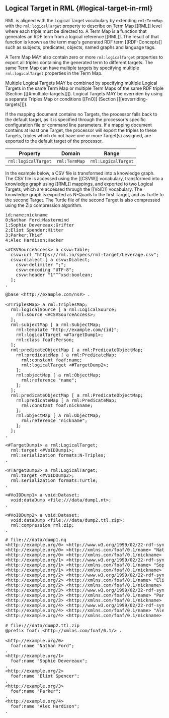 ## Logical Target in RML {#logical-target-in-rml}

RML is aligned with the Logical Target vocabulary 
by extending `rml:TermMap` with the `rml:logicalTarget` property 
to describe on Term Map [[RML]] level where each triple must be directed to. 
A Term Map is a function that generates an RDF term 
from a logical reference [[RML]].
The result of that function is known as the term map's generated 
RDF term [[RDF-Concepts]] 
such as subjects, predicates, objects, named graphs and language tags.

A Term Map MAY also contain zero or more `rml:logicalTarget` properties 
to export all triples containing the generated term to different targets. 
The same Term Map can have multiple targets by specifying 
multiple `rml:logicalTarget` properties in the Term Map. 

Multiple Logical Targets MAY be combined by specifying multiple Logical Targets 
in the same Term Map or multiple Term Maps of the same RDF triple 
(Section [[[#multiple-targets]]]). 
Logical Targets MAY be overriden by using a separate Triples Map 
or conditions [[FnO]] (Section [[[#overriding-targets]]]).

If the mapping document contains no Targets, 
the processor falls back to the default target, 
as it is specified through the processor's 
specific configuration file or command line parameters. 
If a mapping document contains at least one Target, 
the processor will export the triples to these Targets,
triples which do not have one or more Target(s) assigned,
are exported to the default target of the processor.

| Property            | Domain       | Range                |
| ------------------- | ------------ | -------------------- |
| `rml:logicalTarget` | `rml:TermMap` | `rml:LogicalTarget` |

In the example below, a CSV file is transformed into a knowledge graph.
The CSV file is accessed using the [[CSVW]] vocabulary,
transformed into a knowledge graph using [[RML]] mappings,
and exported to two Logical Targets, which are accessed through the [[VoID]] 
vocabulary.
The knowledge graph is exported as N-Quads to the first Target,
and as Turtle to the second Target.
The Turtle file of the second Target is also compressed using the Zip 
compression algorithm.

<pre class="ex-input">
id;name;nickname
0;Nathan Ford;Mastermind
1;Sophie Devereaux;Grifter
2;Eliot Spender;Hitter
3;Parker;Thief
4;Alec Hardison;Hacker
</pre>

<pre class="ex-access">
&lt;#CSVSourceAccess&gt; a csvw:Table;
  csvw:url "https://rml.io/specs/rml-target/Leverage.csv";
  csvw:dialect [ a csvw:Dialect;
    csvw:delimiter ";";
    csvw:encoding "UTF-8";
    csvw:header "1"^^xsd:boolean;
  ];
.
</pre>

<pre class="ex-mapping">
@base &lt;http://example.com/ns#&gt; .

&lt;#TriplesMap&gt; a rml:TriplesMap;
  rml:logicalSource [ a rml:LogicalSource;
    rml:source &lt;#CSVSourceAccess&gt;;
  ];
  rml:subjectMap [ a rml:SubjectMap;
    rml:template "http://example.com/{id}";
    rml:logicalTarget &lt;#TargetDump1&gt;;
    rml:class foaf:Person;
  ];
  rml:predicateObjectMap [ a rml:PredicateObjectMap;
    rml:predicateMap [ a rml:PredicateMap;
      rml:constant foaf:name;
      rml:logicalTarget &lt;#TargetDump2&gt;;
    ];
    rml:objectMap [ a rml:ObjectMap;
      rml:reference "name";
    ];
  ];
  rml:predicateObjectMap [ a rml:PredicateObjectMap;
    rml:predicateMap [ a rml:PredicateMap;
      rml:constant foaf:nickname;
    ];
    rml:objectMap [ a rml:ObjectMap;
      rml:reference "nickname";
    ];
  ];
.
</pre>

<pre class="ex-target">
&lt;#TargetDump1&gt; a rml:LogicalTarget;
  rml:target &lt;#VoIDDump1&gt;;
  rml:serialization formats:N-Triples;
.

&lt;#TargetDump2&gt; a rml:LogicalTarget;
  rml:target &lt;#VoIDDump2&gt;;
  rml:serialization formats:Turtle;
.
</pre>

<pre class="ex-access">
&lt;#VoIDDump1&gt; a void:Dataset;
  void:dataDump &ltfile:///data/dump1.nt&gt;;
.

&lt;#VoIDDump2&gt; a void:Dataset;
  void:dataDump &ltfile:///data/dump2.ttl.zip&gt;;
  rml:compression rml:zip;
.
</pre>

<pre class="ex-output">
# file:///data/dump1.nq
&lt;http://example.org/0&gt; &lt;http://www.w3.org/1999/02/22-rdf-syntax-ns#type&gt; &lt;http://xmlns.com/foaf/0.1/Person&gt; _b0 .
&lt;http://example.org/0&gt; &lt;http://xmlns.com/foaf/0.1/name&gt; "Nathan Ford" _b0 .
&lt;http://example.org/0&gt; &lt;http://xmlns.com/foaf/0.1/nickname&gt; "Mastermind" _b0 .
&lt;http://example.org/1&gt; &lt;http://www.w3.org/1999/02/22-rdf-syntax-ns#type&gt; &lt;http://xmlns.com/foaf/0.1/Person&gt; _b0 .
&lt;http://example.org/1&gt; &lt;http://xmlns.com/foaf/0.1/name&gt; "Sophie Devereaux" _b0 .
&lt;http://example.org/1&gt; &lt;http://xmlns.com/foaf/0.1/nickname&gt; "Grifter" _b0 .
&lt;http://example.org/2&gt; &lt;http://www.w3.org/1999/02/22-rdf-syntax-ns#type&gt; &lt;http://xmlns.com/foaf/0.1/Person&gt; _b0 .
&lt;http://example.org/2&gt; &lt;http://xmlns.com/foaf/0.1/name&gt; "Eliot Spencer" _b0 .
&lt;http://example.org/2&gt; &lt;http://xmlns.com/foaf/0.1/nickname&gt; "Hitter" _b0 .
&lt;http://example.org/3&gt; &lt;http://www.w3.org/1999/02/22-rdf-syntax-ns#type&gt; &lt;http://xmlns.com/foaf/0.1/Person&gt; _b0 .
&lt;http://example.org/3&gt; &lt;http://xmlns.com/foaf/0.1/name&gt; "Parker" _b0 .
&lt;http://example.org/3&gt; &lt;http://xmlns.com/foaf/0.1/nickname&gt; "Thief" _b0 .
&lt;http://example.org/4&gt; &lt;http://www.w3.org/1999/02/22-rdf-syntax-ns#type&gt; &lt;http://xmlns.com/foaf/0.1/Person&gt; _b0 .
&lt;http://example.org/4&gt; &lt;http://xmlns.com/foaf/0.1/name&gt; "Alec Hardison" _b0 .
&lt;http://example.org/4&gt; &lt;http://xmlns.com/foaf/0.1/nickname&gt; "Hacker" _b0 .

# file:///data/dump2.ttl.zip
@prefix foaf: &lt;http://xmlns.com/foaf/0.1/&gt; .

&lt;http://example.org/0&gt;
  foaf:name "Nathan Ford";
.
&lt;http://example.org/1&gt;
  foaf:name "Sophie Devereaux";
.
&lt;http://example.org/2&gt;
  foaf:name "Eliot Spencer";
.
&lt;http://example.org/3&gt;
  foaf:name "Parker";
.
&lt;http://example.org/4&gt;
  foaf:name "Alec Hardison";
.
</pre>

